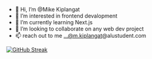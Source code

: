 - 👋 Hi, I’m @Mike Kiplangat
- 👀 I’m interested in frontend devalopment
- 🌱 I’m currently learning Next.js
- 💞️ I’m looking to collaborate on any web dev project
- 📫 reach out to me ...@m.kiplangat@alustudent.com

<!---
kiplangatmike/kiplangatmike is a ✨ special ✨ repository because its `README.md` (this file) appears on your GitHub profile.
You can click the Preview link to take a look at your changes.
--->
[![GitHub Streak](https://streak-stats.demolab.com?user=kiplangatmike&theme=dark&border_radius=3.3)](https://git.io/streak-stats)
